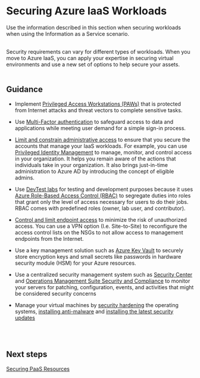 # Securing Azure IaaS Workloads
Use the information described in this section when securing workloads when using the Information as a Service scenario.
<br />
<br />

Security requirements can vary for different types of workloads.  When you move to Azure IaaS, you can apply your expertise in securing virtual environments and use a new set of options to help secure your assets. 
<br />
<br />

## Guidance 
- Implement [Privileged Access Workstations (PAWs)](https://docs.microsoft.com/en-us/windows-server/identity/securing-privileged-access/privileged-access-workstations) that is protected from Internet attacks and threat vectors to complete sensitive tasks.  

- Use [Multi-Factor authentication](https://docs.microsoft.com/en-us/azure/active-directory/authentication/multi-factor-authentication) to safeguard access to data and applications while meeting user demand for a simple sign-in process.  
- [Limit and constrain administrative access](https://docs.microsoft.com/en-us/azure/security/azure-security-iaas#limit-and-constrain-administrative-access) to ensure that you secure the accounts that manage your IaaS workloads. For example, you can use [Privileged Identity Management](https://docs.microsoft.com/en-us/azure/active-directory/active-directory-privileged-identity-management-configure) to manage, monitor, and control access in your organization. It helps you remain aware of the actions that individuals take in your organization. It also brings just-in-time administration to Azure AD by introducing the concept of eligible admins.  
- Use [DevTest labs](https://docs.microsoft.com/en-us/azure/devtest-lab/devtest-lab-overview) for testing and development purposes because it uses [Azure Role-Based Access Control (RBAC)](https://docs.microsoft.com/en-us/azure/role-based-access-control/overview) to segregate duties into roles that grant only the level of access necessary for users to do their jobs. RBAC comes with predefined roles (owner, lab user, and contributor).  
- [Control and limit endpoint access](https://docs.microsoft.com/en-us/azure/security/azure-security-iaas#control-and-limit-endpoint-access) to minimize the risk of unauthorized access. You can use a VPN option (I.e. Site-to-Site) to reconfigure the access control lists on the NSGs to not allow access to management endpoints from the Internet. 
- Use a key management solution such as [Azure Key Vault](https://docs.microsoft.com/en-us/azure/key-vault/key-vault-whatis) to securely store encryption keys and small secrets like passwords in hardware security module (HSM) for your Azure resources. 
- Use a centralized security management system such as [Security Center](https://azure.microsoft.com/services/security-center/) and [Operations Management Suite Security and Compliance](https://azure.microsoft.com/services/security-center/) to monitor your servers for patching, configuration, events, and activities that might be considered security concerns 
- Manage your virtual machines by [security hardening](https://docs.microsoft.com/en-us/azure/security/azure-security-iaas#harden-systems) the operating systems, [installing anti-malware](https://docs.microsoft.com/en-us/azure/security/azure-security-antimalware) and [installing the latest security updates](https://docs.microsoft.com/en-us/azure/security/azure-security-iaas#install-the-latest-security-updates) 
<br />
<br />

## Next steps 
[Securing PaaS Resources](https://github.com/nmcgregor/Azure-Security/blob/master/3.2-Securing-PaaS-Resources.md)
